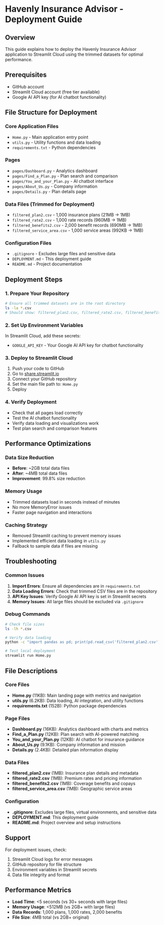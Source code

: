 # Havenly Insurance Advisor - Deployment Guide

## Overview
This guide explains how to deploy the Havenly Insurance Advisor application to Streamlit Cloud using the trimmed datasets for optimal performance.

## Prerequisites
- GitHub account
- Streamlit Cloud account (free tier available)
- Google AI API key (for AI chatbot functionality)

## File Structure for Deployment

### Core Application Files
- `Home.py` - Main application entry point
- `utils.py` - Utility functions and data loading
- `requirements.txt` - Python dependencies

### Pages
- `pages/Dashboard.py` - Analytics dashboard
- `pages/Find_a_Plan.py` - Plan search and comparison
- `pages/You_and_your_Plan.py` - AI chatbot interface
- `pages/About_Us.py` - Company information
- `pages/Details.py` - Plan details page

### Data Files (Trimmed for Deployment)
- `filtered_plan2.csv` - 1,000 insurance plans (21MB → 1MB)
- `filtered_rate2.csv` - 1,000 rate records (960MB → 1MB)
- `filtered_benefits2.csv` - 2,000 benefit records (690MB → 1MB)
- `filtered_service_area.csv` - 1,000 service areas (992KB → 1MB)

### Configuration Files
- `.gitignore` - Excludes large files and sensitive data
- `DEPLOYMENT.md` - This deployment guide
- `README.md` - Project documentation

## Deployment Steps

### 1. Prepare Your Repository
```bash
# Ensure all trimmed datasets are in the root directory
ls -la *.csv
# Should show: filtered_plan2.csv, filtered_rate2.csv, filtered_benefits2.csv, filtered_service_area.csv
```

### 2. Set Up Environment Variables
In Streamlit Cloud, add these secrets:
- `GOOGLE_API_KEY` - Your Google AI API key for chatbot functionality

### 3. Deploy to Streamlit Cloud
1. Push your code to GitHub
2. Go to [share.streamlit.io](https://share.streamlit.io)
3. Connect your GitHub repository
4. Set the main file path to: `Home.py`
5. Deploy

### 4. Verify Deployment
- Check that all pages load correctly
- Test the AI chatbot functionality
- Verify data loading and visualizations work
- Test plan search and comparison features

## Performance Optimizations

### Data Size Reduction
- **Before**: ~2GB total data files
- **After**: ~4MB total data files
- **Improvement**: 99.8% size reduction

### Memory Usage
- Trimmed datasets load in seconds instead of minutes
- No more MemoryError issues
- Faster page navigation and interactions

### Caching Strategy
- Removed Streamlit caching to prevent memory issues
- Implemented efficient data loading in `utils.py`
- Fallback to sample data if files are missing

## Troubleshooting

### Common Issues
1. **Import Errors**: Ensure all dependencies are in `requirements.txt`
2. **Data Loading Errors**: Check that trimmed CSV files are in the repository
3. **API Key Issues**: Verify Google AI API key is set in Streamlit secrets
4. **Memory Issues**: All large files should be excluded via `.gitignore`

### Debug Commands
```bash
# Check file sizes
ls -lh *.csv

# Verify data loading
python -c "import pandas as pd; print(pd.read_csv('filtered_plan2.csv').shape)"

# Test local deployment
streamlit run Home.py
```

## File Descriptions

### Core Files
- **Home.py** (11KB): Main landing page with metrics and navigation
- **utils.py** (6.2KB): Data loading, AI integration, and utility functions
- **requirements.txt** (152B): Python package dependencies

### Page Files
- **Dashboard.py** (16KB): Analytics dashboard with charts and metrics
- **Find_a_Plan.py** (12KB): Plan search with AI-powered matching
- **You_and_your_Plan.py** (12KB): AI chatbot for insurance guidance
- **About_Us.py** (9.1KB): Company information and mission
- **Details.py** (2.4KB): Detailed plan information display

### Data Files
- **filtered_plan2.csv** (1MB): Insurance plan details and metadata
- **filtered_rate2.csv** (1MB): Premium rates and pricing information
- **filtered_benefits2.csv** (1MB): Coverage benefits and copays
- **filtered_service_area.csv** (1MB): Geographic service areas

### Configuration
- **.gitignore**: Excludes large files, virtual environments, and sensitive data
- **DEPLOYMENT.md**: This deployment guide
- **README.md**: Project overview and setup instructions

## Support
For deployment issues, check:
1. Streamlit Cloud logs for error messages
2. GitHub repository for file structure
3. Environment variables in Streamlit secrets
4. Data file integrity and format

## Performance Metrics
- **Load Time**: <5 seconds (vs 30+ seconds with large files)
- **Memory Usage**: <512MB (vs 2GB+ with large files)
- **Data Records**: 1,000 plans, 1,000 rates, 2,000 benefits
- **File Size**: 4MB total (vs 2GB+ original) 